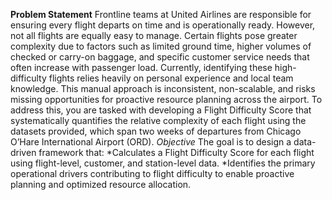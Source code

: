 **Problem Statement**
Frontline teams at United Airlines are responsible for ensuring every flight departs on
time and is operationally ready. However, not all flights are equally easy to manage.
Certain flights pose greater complexity due to factors such as limited ground time,
higher volumes of checked or carry-on baggage, and specific customer service needs
that often increase with passenger load.
Currently, identifying these high-difficulty flights relies heavily on personal experience
and local team knowledge. This manual approach is inconsistent, non-scalable, and
risks missing opportunities for proactive resource planning across the airport.
To address this, you are tasked with developing a Flight Difficulty Score that
systematically quantifies the relative complexity of each flight using the datasets
provided, which span two weeks of departures from Chicago O’Hare International
Airport (ORD).
*Objective*
The goal is to design a data-driven framework that:
*Calculates a Flight Difficulty Score for each flight using flight-level, customer, and
station-level data.
*Identifies the primary operational drivers contributing to flight difficulty to enable
proactive planning and optimized resource allocation.

